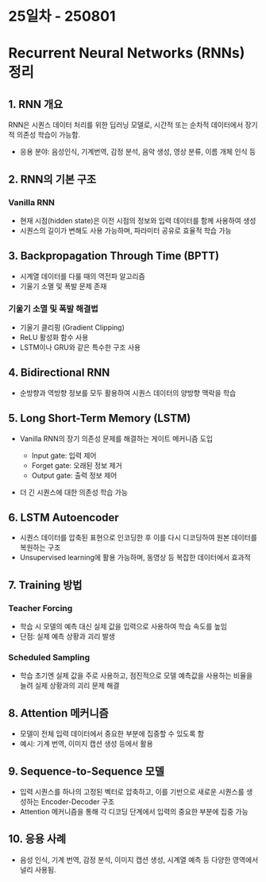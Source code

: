 # 25일차 - 250801

# Recurrent Neural Networks (RNNs) 정리

## 1. RNN 개요

RNN은 시퀀스 데이터 처리를 위한 딥러닝 모델로, 시간적 또는 순차적 데이터에서 장기적 의존성 학습이 가능함.

* 응용 분야: 음성인식, 기계번역, 감정 분석, 음악 생성, 영상 분류, 이름 개체 인식 등

## 2. RNN의 기본 구조

### Vanilla RNN

* 현재 시점(hidden state)은 이전 시점의 정보와 입력 데이터를 함께 사용하여 생성
* 시퀀스의 길이가 변해도 사용 가능하며, 파라미터 공유로 효율적 학습 가능

## 3. Backpropagation Through Time (BPTT)

* 시계열 데이터를 다룰 때의 역전파 알고리즘
* 기울기 소멸 및 폭발 문제 존재

### 기울기 소멸 및 폭발 해결법

* 기울기 클리핑 (Gradient Clipping)
* ReLU 활성화 함수 사용
* LSTM이나 GRU와 같은 특수한 구조 사용

## 4. Bidirectional RNN

* 순방향과 역방향 정보를 모두 활용하여 시퀀스 데이터의 양방향 맥락을 학습

## 5. Long Short-Term Memory (LSTM)

* Vanilla RNN의 장기 의존성 문제를 해결하는 게이트 메커니즘 도입

  * Input gate: 입력 제어
  * Forget gate: 오래된 정보 제거
  * Output gate: 출력 정보 제어
* 더 긴 시퀀스에 대한 의존성 학습 가능

## 6. LSTM Autoencoder

* 시퀀스 데이터를 압축된 표현으로 인코딩한 후 이를 다시 디코딩하여 원본 데이터를 복원하는 구조
* Unsupervised learning에 활용 가능하며, 동영상 등 복잡한 데이터에서 효과적

## 7. Training 방법

### Teacher Forcing

* 학습 시 모델의 예측 대신 실제 값을 입력으로 사용하여 학습 속도를 높임
* 단점: 실제 예측 상황과 괴리 발생

### Scheduled Sampling

* 학습 초기엔 실제 값을 주로 사용하고, 점진적으로 모델 예측값을 사용하는 비율을 늘려 실제 상황과의 괴리 문제 해결

## 8. Attention 메커니즘

* 모델이 전체 입력 데이터에서 중요한 부분에 집중할 수 있도록 함
* 예시: 기계 번역, 이미지 캡션 생성 등에서 활용

## 9. Sequence-to-Sequence 모델

* 입력 시퀀스를 하나의 고정된 벡터로 압축하고, 이를 기반으로 새로운 시퀀스를 생성하는 Encoder-Decoder 구조
* Attention 메커니즘을 통해 각 디코딩 단계에서 입력의 중요한 부분에 집중 가능

## 10. 응용 사례

* 음성 인식, 기계 번역, 감정 분석, 이미지 캡션 생성, 시계열 예측 등 다양한 영역에서 널리 사용됨.
